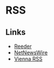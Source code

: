 # RSS

## Links

- [Reeder](https://reederapp.com/)
- [NetNewsWire](https://ranchero.com/netnewswire/)
- [Vienna RSS](https://www.vienna-rss.com/)